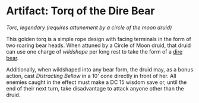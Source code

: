 # Artifact: Torq of the Dire Bear

*Torc, legendary (requires attunement by a circle of the moon druid)*

This golden torq is a simple rope design with facing terminals in the form of two roaring bear heads. When attuned by a Circle of Moon druid, that druid can use one charge of *wildshape* per long rest to take the form of a [dire bear](https://www.dandwiki.com/wiki/Dire_Bear_(5e_Creature)).

Additionally, when wildshaped into any bear form, the druid may, as a bonus action, cast *Distracting Bellow* in a 10' cone directly in front of her. All enemies caught in the effect must make a DC 15 wisdom save or, until the end of their next turn, take disadvantage to attack anyone other than the druid.
